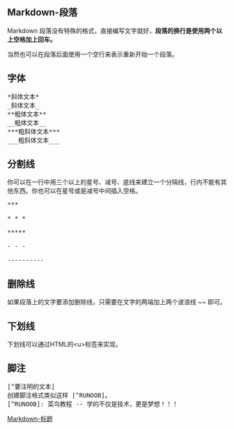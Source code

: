 ## Markdown-段落
Markdown 段落没有特殊的格式，直接编写文字就好，**段落的换行是使用两个以上空格加上回车。**

当然也可以在段落后面使用一个空行来表示重新开始一个段落。
## 字体
<pre>*斜体文本*
_斜体文本_
**粗体文本**
__粗体文本__
***粗斜体文本***
___粗斜体文本___</pre>
## 分割线
你可以在一行中用三个以上的星号、减号、底线来建立一个分隔线，行内不能有其他东西。你也可以在星号或是减号中间插入空格。
<pre>***

* * *

*****

- - -

----------</pre>
## 删除线
如果段落上的文字要添加删除线，只需要在文字的两端加上两个波浪线 ~~ 即可。
## 下划线
下划线可以通过HTML的<span class="marked">&lt;u&gt;</span>标签来实现。
## 脚注
<pre>[^要注明的文本]
创建脚注格式类似这样 [^RUNOOB]。
[^RUNOOB]: 菜鸟教程 -- 学的不仅是技术，更是梦想！！！</pre>
[Markdown-标题](/jerryborn.github.io/Markdown-标题.html)
